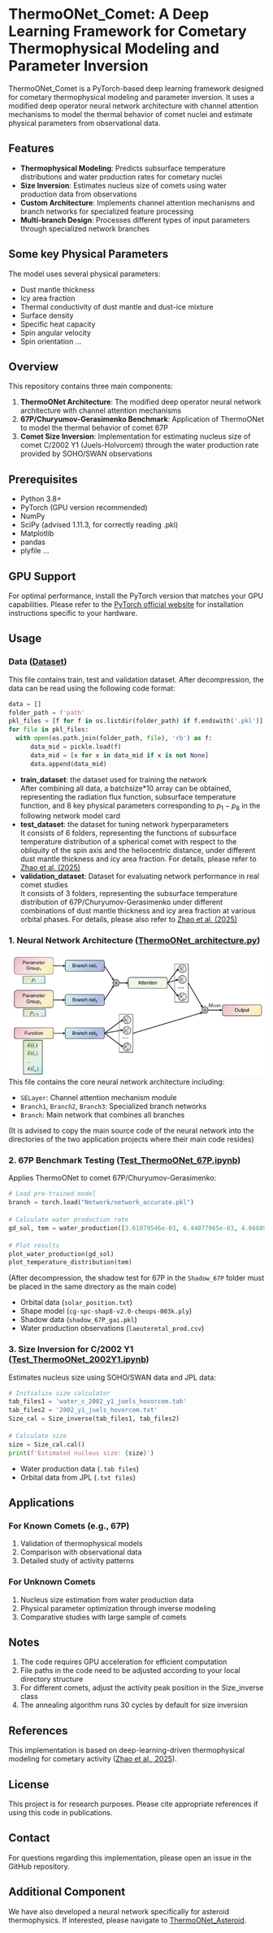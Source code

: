 # ThermoONet_Comet: A Deep Learning Framework for Cometary Thermophysical Modeling and Parameter Inversion
ThermoONet_Comet is a PyTorch-based deep learning framework designed for cometary thermophysical modeling and parameter inversion. It uses a modified deep operator neural network architecture with channel attention mechanisms to model the thermal behavior of comet nuclei and estimate physical parameters from observational data.
## Features
* **Thermophysical Modeling**: Predicts subsurface temperature distributions and water production rates for cometary nuclei
* **Size Inversion**: Estimates nucleus size of comets using water production data from observations
* **Custom Architecture**: Implements channel attention mechanisms and branch networks for specialized feature processing
* **Multi-branch Design**: Processes different types of input parameters through specialized network branches
## Some key Physical Parameters
The model uses several physical parameters:
* Dust mantle thickness
* Icy area fraction
* Thermal conductivity of dust mantle and dust-ice mixture
* Surface density
* Specific heat capacity
* Spin angular velocity
* Spin orientation ...
## Overview
This repository contains three main components:
1. **ThermoONet Architecture**: The modified deep operator neural network architecture with channel attention mechanisms
2. **67P/Churyumov-Gerasimenko Benchmark**: Application of ThermoONet to model the thermal behavior of comet 67P
3. **Comet Size Inversion**: Implementation for estimating nucleus size of comet C/2002 Y1 (Juels-Holvorcem) through the water production rate provided by SOHO/SWAN observations
## Prerequisites
* Python 3.8+
* PyTorch (GPU version recommended)
* NumPy
* SciPy (advised 1.11.3, for correctly reading .pkl)
* Matplotlib
* pandas
* plyfile ...
## GPU Support
For optimal performance, install the PyTorch version that matches your GPU capabilities. Please refer to the [PyTorch official website](https://pytorch.org/) for installation instructions specific to your hardware.
## Usage
### Data ([Dataset](Dataset))
This file contains train, test and validation dataset. After decompression, the data can be read using the following code format:
```python
data = []
folder_path = f'path'
pkl_files = [f for f in os.listdir(folder_path) if f.endswith('.pkl')]
for file in pkl_files:
  with open(os.path.join(folder_path, file), 'rb') as f:
      data_mid = pickle.load(f)
      data_mid = [x for x in data_mid if x is not None]
      data.append(data_mid)
```
* **train_dataset**: the dataset used for training the network  
  After combining all data, a batchsize*10 array can be obtained, representing the radiation flux function, subsurface temperature function, and 8 key physical parameters corresponding to $p_1-p_8$ in the following network model card
* **test_dataset**: the dataset for tuning network hyperparameters  
  It consists of 6 folders, representing the functions of subsurface temperature distribution of a spherical comet with respect to the obliquity of the spin axis and the heliocentric distance, under different dust mantle thickness and icy area fraction. For details, please refer to [Zhao et al. (2025)](https://doi.org/10.1051/0004-6361/202554703)
* **validation_dataset**: Dataset for evaluating network performance in real comet studies  
  It consists of 3 folders, representing the subsurface temperature distribution of 67P/Churyumov-Gerasimenko under different combinations of dust mantle thickness and icy area fraction at various orbital phases. For details, please also refer to [Zhao et al. (2025)](https://doi.org/10.1051/0004-6361/202554703)
### 1. Neural Network Architecture ([ThermoONet_architecture.py](Network/ThermoONet_architecture.py))  
![Neural Network Architecture](images/image.png)  
This file contains the core neural network architecture including:
* ```SELayer```: Channel attention mechanism module
* ```Branch1```, ```Branch2```, ```Branch3```: Specialized branch networks
* ```Branch```: Main network that combines all branches

(It is advised to copy the main source code of the neural network into the directories of the two application projects where their main code resides)
### 2. 67P Benchmark Testing ([Test_ThermoONet_67P.ipynb](Test_67P/Test_ThermoONet_67P.ipynb))
Applies ThermoONet to comet 67P/Churyumov-Gerasimenko:
```python
# Load pre-trained model
branch = torch.load("Network/network_accurate.pkl")

# Calculate water production rate
gd_sol, tem = water_production([3.61079546e-03, 6.44077065e-03, 4.66889659e-02, 4.69151339e-02, 8.94414100e+00])

# Plot results
plot_water_production(gd_sol)
plot_temperature_distribution(tem)
```
(After decompression, the shadow test for 67P in the ```Shadow_67P``` folder must be placed in the same directory as the main code)
* Orbital data (```solar_position.txt```)
* Shape model (```cg-spc-shap8-v2.0-cheops-003k.ply```)
* Shadow data (```shadow_67P_gai.pkl```)
* Water production observations (```laeuteretal_prod.csv```)
### 3. Size Inversion for C/2002 Y1 ([Test_ThermoONet_2002Y1.ipynb](Test_size_2002Y1/Test_ThermoONet_2002Y1.ipynb))
Estimates nucleus size using SOHO/SWAN data and JPL data:
```python
# Initialize size calculator
tab_files1 = 'water_c_2002_y1_juels_hovorcem.tab'
tab_files2 = '2002_y1_juels_hovorcem.txt'
Size_cal = Size_inverse(tab_files1, tab_files2)

# Calculate size
size = Size_cal.cal()
print(f'Estimated nucleus size: {size}')
```
* Water production data (```.tab files```)
* Orbital data from JPL (```.txt files```)
## Applications
### For Known Comets (e.g., 67P)
1. Validation of thermophysical models
2. Comparison with observational data
3. Detailed study of activity patterns
### For Unknown Comets
1. Nucleus size estimation from water production data
2. Physical parameter optimization through inverse modeling
3. Comparative studies with large sample of comets
## Notes
1. The code requires GPU acceleration for efficient computation
2. File paths in the code need to be adjusted according to your local directory structure
3. For different comets, adjust the activity peak position in the Size_inverse class
4. The annealing algorithm runs 30 cycles by default for size inversion
## References
This implementation is based on deep-learning-driven thermophysical modeling for cometary activity ([Zhao et al., 2025](https://doi.org/10.1051/0004-6361/202554703)).
## License
This project is for research purposes. Please cite appropriate references if using this code in publications.
## Contact
For questions regarding this implementation, please open an issue in the GitHub repository.
## Additional Component
We have also developed a neural network specifically for asteroid thermophysics. If interested, please navigate to [ThermoONet_Asteroid](https://github.com/zsjnb7/DeepONet-for-asteroids-temperature.git).


